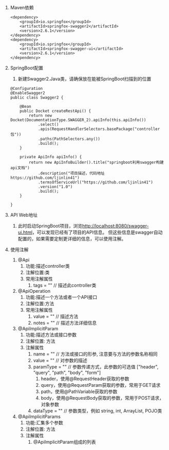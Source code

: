 1. Maven依赖  

    ```
    <dependency>
        <groupId>io.springfox</groupId>
        <artifactId>springfox-swagger2</artifactId>
        <version>2.6.1</version>
    </dependency>
    <dependency>
        <groupId>io.springfox</groupId>
        <artifactId>springfox-swagger-ui</artifactId>
        <version>2.6.1</version>
    </dependency>
    ```
2. SpringBoot配置  
    1. 新建Swagger2.Java类，请确保放在能被SpringBoot扫描到的位置  
    
    ```
    @Configuration
    @EnableSwagger2
    public class Swagger2 {
    
        @Bean
        public Docket createRestApi() {
            return new Docket(DocumentationType.SWAGGER_2).apiInfo(this.apiInfo())
                .select()
                .apis(RequestHandlerSelectors.basePackage("controller包"))
                .paths(PathSelectors.any())
                .build();
        }
    
        private ApiInfo apiInfo() {
            return new ApiInfoBuilder().title("springboot利用swagger构建api文档")
                .description("项目描述，代码地址 https://github.com/ljinlin41")
                .termsOfServiceUrl("https://github.com/ljinlin41")
                .version("1.0")
                .build();
        }
    
    }
    ```
3. API Web地址  
    1. 此时启动SpringBoot项目，浏览<http://localhost:8080/swagger-ui.html>，可以发现已经有了项目的API信息。
    但这些信息是swagger自动配置的，如果需要定制更详细的信息，可以使用注解。
    
4. 使用注解  
    1. @Api
        1. 功能:描述controller类
        2. 注解位置:类  
        3. 常用注解属性  
            1. tags = "" // 描述此controller类
    2. @ApiOperation
        1. 功能:描述一个方法或者一个API接口
        2. 注解位置:方法
        3. 常用注解属性
            1. value = "" // 描述方法
            2. notes = "" // 描述方法详细信息
    3. @ApiImplicitParam
        1. 功能:描述方法或接口参数
        2. 注解位置: 方法
        3. 注解属性
            1. name = "" // 方法或接口的形参, 注意要与方法的参数名称相同
            2. value = "" // 对参数的描述
            3. paramType = "" // 参数传递方式，此参数的可选值 ["header", "query", "path", "body", "form"]
                1. header，使用@RequestHeader获取的参数
                2. query，使用@RequestParam获取的参数，常用于GET请求
                3. path，使用@PathVariable获取的参数
                4. body，使用@RequestBody获取的参数，常用于POST请求，对象参数
            4. dataType = "" // 参数类型，例如 string, int, ArrayList, POJO类
    4. @ApiImplicitParams
        1. 功能:汇集多个参数
        2. 注解位置: 方法
        3. 注解属性
            1. @ApiImplicitParam组成的列表
    